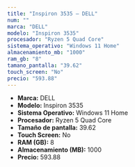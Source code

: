 ```yaml
---
title: "Inspiron 3535 — DELL"
num: ""
marca: "DELL"
modelo: "Inspiron 3535"
procesador: "Ryzen 5 Quad Core"
sistema_operativo: "Windows 11 Home"
almacenamiento_mb: "1000"
ram_gb: "8"
tamano_pantalla: "39.62"
touch_screen: "No"
precio: "593.88"
---
```

<ul>
<li><strong>Marca:</strong> DELL</li>
<li><strong>Modelo:</strong> Inspiron 3535</li>
<li><strong>Sistema Operativo:</strong> Windows 11 Home</li>
<li><strong>Procesador:</strong> Ryzen 5 Quad Core </li>
<li><strong>Tamaño de pantalla:</strong> 39.62</li>
<li><strong>Touch Screen:</strong> No</li>
<li><strong>RAM (GB):</strong> 8</li>
<li><strong>Almacenamiento (MB):</strong> 1000</li>
<li><strong>Precio:</strong> 593.88</li>
</ul>
